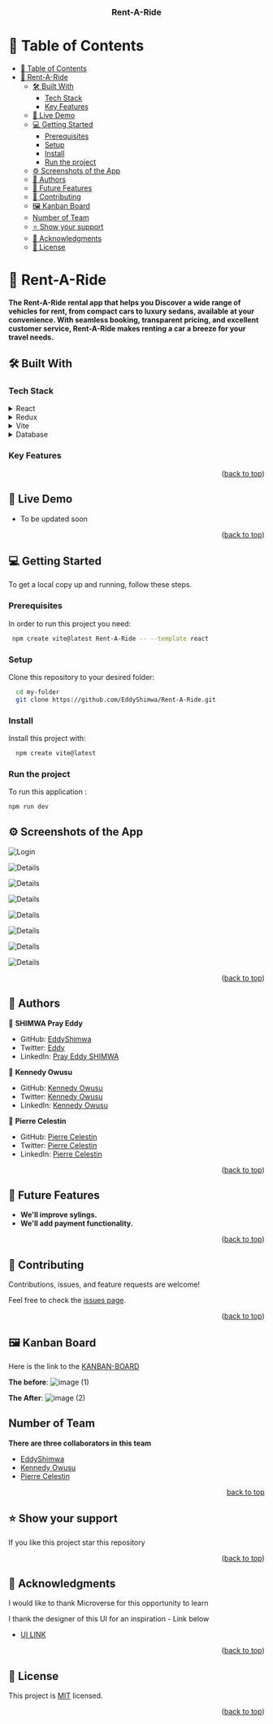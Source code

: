 <a name="readme-top"></a>

<div align="center">

  <h3><b>Rent-A-Ride</b></h3>

</div>

# 📗 Table of Contents

- [📗 Table of Contents](#-table-of-contents)
- [📖 Rent-A-Ride ](#-rent-a-ride-)
  - [🛠 Built With ](#-built-with-)
    - [Tech Stack ](#tech-stack-)
    - [Key Features ](#key-features-)
  - [🚀 Live Demo ](#-live-demo-)
  - [💻 Getting Started ](#-getting-started-)
    - [Prerequisites](#prerequisites)
    - [Setup](#setup)
    - [Install](#install)
    - [Run the project](#run-the-project)
  - [⚙️ Screenshots of the App](#️-screenshots-of-the-app)
  - [👥 Authors ](#-authors-)
  - [🔭 Future Features ](#-future-features-)
  - [🤝 Contributing ](#-contributing-)
  - [🖼 Kanban Board ](#-kanban-board-)
  - [Number of Team ](#number-of-team-)
  - [⭐️ Show your support ](#️-show-your-support-)
  - [🙏 Acknowledgments ](#-acknowledgments-)
  - [📝 License ](#-license-)


# 📖 Rent-A-Ride <a name="about-project"></a>

**The Rent-A-Ride rental app that helps you Discover a wide range of vehicles for rent, from compact cars to luxury sedans, available at your convenience. With seamless booking, transparent pricing, and excellent customer service, Rent-A-Ride makes renting a car a breeze for your travel needs.**

## 🛠 Built With <a name="built-with"></a>

### Tech Stack <a name="tech-stack"></a>
<details>
   <summary>React</summary>
  <ul>
    <li><a href="https://rect.dev/">React</a>The Javascript library for building user interfaces</li>
  </ul>
  </details>
  <details>
   <summary>Redux</summary>
   <ul>
    <li><a href="https://reduxjs.org/">Redux</a>The predictable state container for Javascript application</li>
  </ul>
   </details>
  <details>
  <summary>Vite </summary>
    <ul>
     <li><a href="https://vitejs.dev/">Vite</a>The Next Generation Frontend Tooling</li>
  </ul>
    </details>

<details>
<summary>Database</summary>
  <ul>
    <li><a href="https://www.postgresql.org/">PostgreSQL</a></li>
  </ul>
</details>

### Key Features <a name="key-features"></a>

<p align="right">(<a href="#readme-top">back to top</a>)</p>

<!-- LIVE DEMO -->

## 🚀 Live Demo <a name="live-demo"></a>


- To be updated soon

<p align="right">(<a href="#readme-top">back to top</a>)</p>


## 💻 Getting Started <a name="getting-started"></a>

To get a local copy up and running, follow these steps.

### Prerequisites

In order to run this project you need:

```sh
 npm create vite@latest Rent-A-Ride -- --template react
```

### Setup

Clone this repository to your desired folder:

```sh
  cd my-folder
  git clone https://github.com/EddyShimwa/Rent-A-Ride.git
```

### Install

Install this project with:

```sh
  npm create vite@latest

```

### Run the project

To run this application :

```sh
npm run dev
```

## ⚙️ Screenshots of the App
![Login](src/screenshots/Login.png)

![Details](src/screenshots/Details.png)

![Details](src/screenshots/details-tablet.png)

![Details](src/screenshots/details-laptop.png)

![Details](src/screenshots/details-larger-screen.png)

![Details](src/screenshots/favorite-larger-screen.png)

![Details](src/screenshots/home-mobile.png)

![Details](src/screenshots/home-laptop.png)

<p align="right">(<a href="#readme-top">back to top</a>)</p>

## 👥 Authors <a name="authors"></a>

👤 **SHIMWA Pray Eddy**

- GitHub: [EddyShimwa](https://github.com/EddyShimwa)
- Twitter: [Eddy](https://twitter.com/eddy56388406)
- LinkedIn: [Pray Eddy SHIMWA](https://www.linkedin.com/in/eddy-pray-shimwa/)

👤 **Kennedy Owusu**

- GitHub: [Kennedy Owusu](https://github.com/kennedyowusu)
- Twitter: [Kennedy Owusu](https://twitter.com/_iamkobby)
- LinkedIn: [Kennedy Owusu](https://www.linkedin.com/in/kennedy-owusu/)

👤 **Pierre Celestin**

- GitHub: [Pierre Celestin](https://github.com/Piercel2022)
- Twitter: [Pierre Celestin](https://twitter.com/pier_celestin)
- LinkedIn: [Pierre Celestin](https://linkedin.com/in/piercelestinmax)

<p align="right">(<a href="#readme-top">back to top</a>)</p>

<!-- FUTURE FEATURES -->

## 🔭 Future Features <a name="future-features"></a>

-  **We'll improve sylings.**
-  **We'll add payment functionality.**


<p align="right">(<a href="#readme-top">back to top</a>)</p>

<!-- CONTRIBUTING -->

## 🤝 Contributing <a name="contributing"></a>

Contributions, issues, and feature requests are welcome!

Feel free to check the [issues page](https://github.com/EddyShimwa/Rent-A-Ride/issues).

<p align="right">(<a href="#readme-top">back to top</a>)</p>

<!-- Kanban board -->

## 🖼 Kanban Board <a name="kanban-board"></a>

Here is the link to the [KANBAN-BOARD](https://github.com/users/EddyShimwa/projects/3)

**The before**:
![image (1)](src/screenshots/rent-a-ride-kanban.png)

**The After**:
![image (2)](src/screenshots/the-after.png)

<!-- NUMBER OF TEAM -->

## Number of Team <a name="number-of-team"></a>

**There are three collaborators in this team**

- [EddyShimwa](https://github.com/EddyShimwa)
- [Kennedy Owusu](https://github.com/kennedyowusu)
- [Pierre Celestin](https://github.com/Piercel2022)

<p align="right"><a href="#readme-top">back to top</a></p>

<!-- SUPPORT -->

## ⭐️ Show your support <a name="support"></a>


If you like this project star this repository

<p align="right">(<a href="#readme-top">back to top</a>)</p>

<!-- ACKNOWLEDGEMENTS -->

## 🙏 Acknowledgments <a name="acknowledgements"></a>

I would like to thank Microverse for this opportunity to learn

I thank the designer of this UI for an inspiration - Link below

- [UI LINK](https://www.behance.net/gallery/37706679/Circle-(Landing-page-Dashboard-Mobile-App))

<p align="right">(<a href="#readme-top">back to top</a>)</p>

<!-- LICENSE -->

## 📝 License <a name="license"></a>

This project is [MIT](./LICENSE) licensed.

<p align="right">(<a href="#readme-top">back to top</a>)</p>
